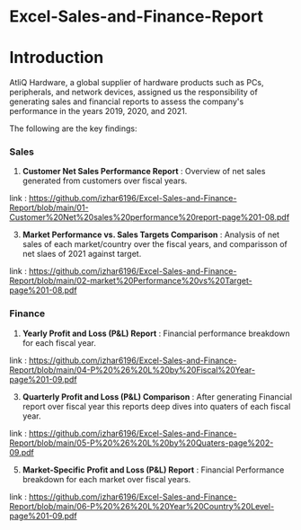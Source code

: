 # Excel-Sales-and-Finance-Report

# Introduction
AtliQ Hardware, a global supplier of hardware products such as PCs, peripherals, and network devices, assigned us the responsibility of generating sales and financial reports to assess the company's performance in the years 2019, 2020, and 2021. 

The following are the key findings:

### Sales

1. **Customer Net Sales Performance Report**  : Overview of net sales generated from customers over fiscal years.

link : https://github.com/izhar6196/Excel-Sales-and-Finance-Report/blob/main/01-Customer%20Net%20sales%20performance%20report-page%201-08.pdf

3. **Market Performance vs. Sales Targets Comparison**  : Analysis of net sales of each market/country over the fiscal years, and comparisson of net slaes of 2021 against target.

link : https://github.com/izhar6196/Excel-Sales-and-Finance-Report/blob/main/02-market%20Performance%20vs%20Target-page%201-08.pdf

### Finance

1. **Yearly Profit and Loss (P&L) Report** : Financial performance breakdown for each fiscal year.

link : https://github.com/izhar6196/Excel-Sales-and-Finance-Report/blob/main/04-P%20%26%20L%20by%20Fiscal%20Year-page%201-09.pdf

3. **Quarterly Profit and Loss (P&L) Comparison** : After generating Financial report over fiscal year this reports deep dives into quaters of each fiscal year.

link : https://github.com/izhar6196/Excel-Sales-and-Finance-Report/blob/main/05-P%20%26%20L%20by%20Quaters-page%202-09.pdf

5. **Market-Specific Profit and Loss (P&L) Report** : Financial Performance breakdown for each market over fiscal years.

link : https://github.com/izhar6196/Excel-Sales-and-Finance-Report/blob/main/06-P%20%26%20L%20Year%20Country%20Level-page%201-09.pdf
